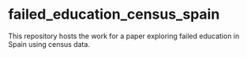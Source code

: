 # failed_education_census_spain
This repository hosts the work for a paper exploring failed education in Spain using census data.
